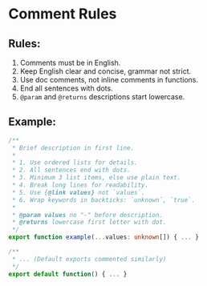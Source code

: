 # Comment Rules

## Rules:

1. Comments must be in English.
2. Keep English clear and concise, grammar not strict.
3. Use doc comments, not inline comments in functions.
4. End all sentences with dots.
5. `@param` and `@returns` descriptions start lowercase.

## Example:

```ts
/**
 * Brief description in first line.
 *
 * 1. Use ordered lists for details.
 * 2. All sentences end with dots.
 * 3. Minimum 3 list items, else use plain text.
 * 4. Break long lines for readability.
 * 5. Use {@link values} not `values`.
 * 6. Wrap keywords in backticks: `unknown`, `true`.
 *
 * @param values no "-" before description.
 * @returns lowercase first letter with dot.
 */
export function example(...values: unknown[]) { ... }

/**
 * ... (Default exports commented similarly)
 */
export default function() { ... }
```
